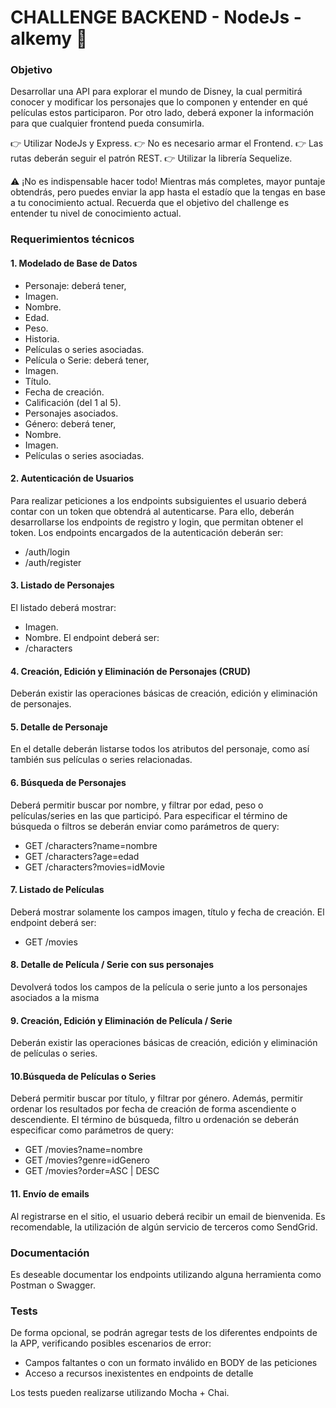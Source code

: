 # CHALLENGE BACKEND - NodeJs - alkemy 🚀

### Objetivo

Desarrollar una API para explorar el mundo de Disney, la cual permitirá conocer y modificar los
personajes que lo componen y entender en qué películas estos participaron. Por otro lado, deberá
exponer la información para que cualquier frontend pueda consumirla.

👉 Utilizar NodeJs y Express.
👉 No es necesario armar el Frontend.
👉 Las rutas deberán seguir el patrón REST.
👉 Utilizar la librería Sequelize.

⚠️ ¡No es indispensable hacer todo!
Mientras más completes, mayor puntaje obtendrás, pero puedes enviar la app hasta el estadío que la
tengas en base a tu conocimiento actual. Recuerda que el objetivo del challenge es entender tu nivel
de conocimiento actual.

### Requerimientos técnicos

#### 1. Modelado de Base de Datos

- Personaje: deberá tener,
 - Imagen.
 - Nombre.
 - Edad.
 - Peso.
 - Historia.
 - Películas o series asociadas.
- Película o Serie: deberá tener,
 - Imagen.
 - Título.
 - Fecha de creación.
 - Calificación (del 1 al 5).
 - Personajes asociados.
- Género: deberá tener,
 - Nombre.
 - Imagen.
 - Películas o series asociadas.

#### 2. Autenticación de Usuarios

Para realizar peticiones a los endpoints subsiguientes el usuario deberá contar con un token que
obtendrá al autenticarse. Para ello, deberán desarrollarse los endpoints de registro y login, que
permitan obtener el token.
Los endpoints encargados de la autenticación deberán ser:
- /auth/login
- /auth/register

#### 3. Listado de Personajes

El listado deberá mostrar:
- Imagen.
- Nombre.
El endpoint deberá ser:
- /characters

#### 4. Creación, Edición y Eliminación de Personajes (CRUD)

Deberán existir las operaciones básicas de creación, edición y eliminación de personajes.

#### 5. Detalle de Personaje

En el detalle deberán listarse todos los atributos del personaje, como así también sus películas o
series relacionadas.

#### 6. Búsqueda de Personajes

Deberá permitir buscar por nombre, y filtrar por edad, peso o películas/series en las que participó.
Para especificar el término de búsqueda o filtros se deberán enviar como parámetros de query:
- GET /characters?name=nombre
- GET /characters?age=edad
- GET /characters?movies=idMovie

#### 7. Listado de Películas

Deberá mostrar solamente los campos imagen, título y fecha de creación.
El endpoint deberá ser:
- GET /movies

#### 8. Detalle de Película / Serie con sus personajes

Devolverá todos los campos de la película o serie junto a los personajes asociados a la misma

#### 9. Creación, Edición y Eliminación de Película / Serie

Deberán existir las operaciones básicas de creación, edición y eliminación de películas o series.

#### 10.Búsqueda de Películas o Series

Deberá permitir buscar por título, y filtrar por género. Además, permitir ordenar los resultados
por fecha de creación de forma ascendiente o descendiente.
El término de búsqueda, filtro u ordenación se deberán especificar como parámetros de query:
- GET /movies?name=nombre
- GET /movies?genre=idGenero
- GET /movies?order=ASC | DESC

#### 11. Envío de emails

Al registrarse en el sitio, el usuario deberá recibir un email de bienvenida. Es recomendable, la
utilización de algún servicio de terceros como SendGrid.

### Documentación

Es deseable documentar los endpoints utilizando alguna herramienta como Postman o
Swagger.

### Tests

De forma opcional, se podrán agregar tests de los diferentes endpoints de la APP, verificando
posibles escenarios de error:
- Campos faltantes o con un formato inválido en BODY de las peticiones
- Acceso a recursos inexistentes en endpoints de detalle

Los tests pueden realizarse utilizando Mocha + Chai.
